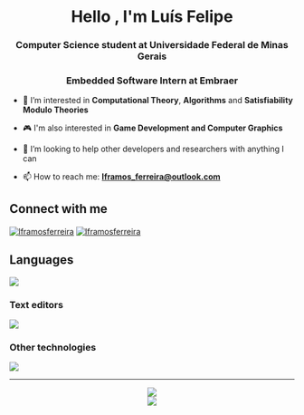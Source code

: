 <h1 align="center">Hello , I'm Luís Felipe</h1>
<h3 align="center">Computer Science student at Universidade Federal de Minas Gerais</h3>
<h3 align="center">Embedded Software Intern at Embraer</h3>

- 🔭 I’m interested in **Computational Theory**, **Algorithms** and **Satisfiability Modulo Theories**

- 🎮 I'm also interested in **Game Development and Computer Graphics**

- 🤝 I’m looking to help other developers and researchers with anything I can

- 📫 How to reach me: **lframos_ferreira@outlook.com**

## Connect with me

<a href="https://www.linkedin.com/in/lu%C3%ADs-felipe-ramos-ferreira-7aaa00209/" target="blank"><img align="center" src="https://img.shields.io/badge/LinkedIn-0077B5?style=for-the-badge&logo=linkedin&logoColor=white" alt="lframosferreira"  /></a>
<a href="https://stackoverflow.com/users/21159869/lframos" target="blank"><img align="center" src="https://img.shields.io/badge/Stack_Overflow-FE7A16?style=for-the-badge&logo=stack-overflow&logoColor=whit" alt="lframosferreira" /></a>

## Languages

![](https://skillicons.dev/icons?i=c,cpp,rust,python,js,ts,lua,bash,julia)

### Text editors

![](https://skillicons.dev/icons?i=neovim,vscode)

### Other technologies

![](https://skillicons.dev/icons?i=linux,docker,git,github,githubactions,nodejs,postman,latex,md)

---

<p align="center">
  <img src="https://github-readme-stats.vercel.app/api?username=lframosferreira&show_icons=true&theme=dark" />
  <br>
  <img src="https://github-readme-stats.vercel.app/api/top-langs/?username=lframosferreira&theme=dark&hide=jupyter%20notebook,tex,standard%20ml&layout=compact" />
</p>

